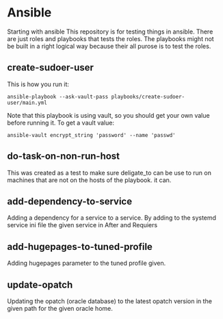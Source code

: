 # Ansible
Starting with ansible
This repository is for testing things in ansible.
There are just roles and playbooks that tests the roles.
The playbooks might not be built in a right logical way because their all purose is to test the roles.

## create-sudoer-user
This is how you run it:
```
ansible-playbook --ask-vault-pass playbooks/create-sudoer-user/main.yml 
```

Note that this playbook is using vault, so you should get your own value before running it.
To get a vault value:

```
ansible-vault encrypt_string 'password' --name 'passwd' 
```
## do-task-on-non-run-host 

This was created as a test to make sure deligate_to can be use to run on machines that are not on the hosts of the playbook. 
it can.

## add-dependency-to-service 

Adding a dependency for a service to a service.
By adding to the systemd service ini file the given service in After and Requiers

## add-hugepages-to-tuned-profile

Adding hugepages parameter to the tuned profile given.

## update-opatch

Updating the opatch (oracle database) to the latest opatch version in the given path for the given oracle home.

